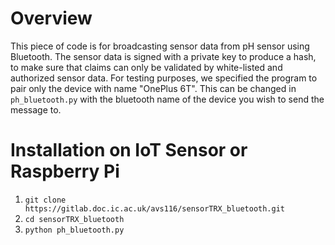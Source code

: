 # Overview

This piece of code is for broadcasting sensor data from pH sensor using Bluetooth. The sensor data is signed with a private key to produce a hash, to make sure that claims can only be validated by white-listed and authorized sensor data. For testing purposes, we specified the program to pair only the device with name "OnePlus 6T". This can be changed in `ph_bluetooth.py` with the bluetooth name of the device you wish to send the message to.

# Installation on IoT Sensor or Raspberry Pi

1. `git clone https://gitlab.doc.ic.ac.uk/avs116/sensorTRX_bluetooth.git`
2. `cd sensorTRX_bluetooth`
3. `python ph_bluetooth.py`